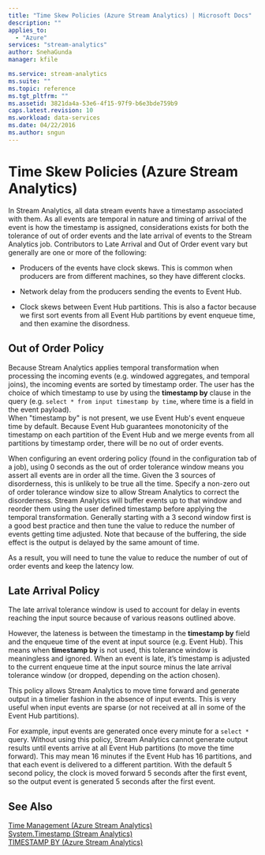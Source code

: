 ```yaml
---
title: "Time Skew Policies (Azure Stream Analytics) | Microsoft Docs"
description: ""
applies_to: 
  - "Azure"
services: "stream-analytics"
author: SnehaGunda
manager: kfile

ms.service: stream-analytics
ms.suite: ""
ms.topic: reference
ms.tgt_pltfrm: ""   
ms.assetid: 3821da4a-53e6-4f15-97f9-b6e3bde759b9
caps.latest.revision: 10
ms.workload: data-services
ms.date: 04/22/2016
ms.author: sngun
---
```

# Time Skew Policies (Azure Stream Analytics)
  In Stream Analytics, all data stream events have a timestamp associated with them. As all events are temporal in nature and timing of arrival of the event is how the timestamp is assigned, considerations exists for both the tolerance of out of order events and the late arrival of events to the Stream Analytics job. Contributors to Late Arrival and Out of Order event vary but generally are one or more of the following:  
  
-   Producers of the events have clock skews. This is common when producers are from different machines, so they have different clocks.  
  
-   Network delay from the producers sending the events to Event Hub.  
  
-   Clock skews between Event Hub partitions. This is also a factor because we first sort events from all Event Hub partitions by event enqueue time, and then examine the disordness.  
  
## **Out of Order Policy**  
 Because Stream Analytics applies temporal transformation when processing the incoming events (e.g. windowed aggregates, and temporal joins), the incoming events are sorted by timestamp order. The user has the choice of which timestamp to use by using the **timestamp by** clause in the query (e.g. `select * from input timestamp by time`, where time is a field in the event payload).  
When "timestamp by" is not present, we use Event Hub's event enqueue time by default. Because Event Hub guarantees monotonicity of the timestamp on each partition of the Event Hub and we merge events from all partitions by timestamp order, there will be no out of order events.  
  
 When configuring an event ordering policy (found in the configuration tab of a job), using 0 seconds as the out of order tolerance window means you assert all events are in order all the time. Given the 3 sources of disorderness, this is unlikely to be true all the time. Specify a non-zero out of order tolerance window size to allow Stream Analytics to correct the disorderness. Stream Analytics will buffer events up to that window and reorder them using the user defined timestamp before applying the temporal transformation. Generally starting with a 3 second window first is a good best practice and then tune the value to reduce the number of events getting time adjusted. Note that because of the buffering, the side effect is the output is delayed by the same amount of time.  
  
 As a result, you will need to tune the value to reduce the number of out of order events and keep the latency low.  
  
## **Late Arrival Policy**  
 The late arrival tolerance window is used to account for delay in events reaching the input source because of various reasons outlined above.  
  
 However, the lateness is between the timestamp in the **timestamp by** field and the enqueue time of the event at input source (e.g. Event Hub). This means when **timestamp by** is not used, this tolerance window is meaningless and ignored. When an event is late, it’s timestamp is adjusted to the current enqueue time at the input source minus the late arrival tolerance window (or dropped, depending on the action chosen).  
  
 This policy allows Stream Analytics to move time forward and generate output in a timelier fashion in the absence of input events. This is very useful when input events are sparse (or not received at all in some of the Event Hub partitions).  
  
 For example, input events are generated once every minute for a `select *` query. Without using this policy, Stream Analytics cannot generate output results until events arrive at all Event Hub partitions (to move the time forward). This may mean 16 minutes if the Event Hub has 16 partitions, and that each event is delivered to a different partition. With the default 5 second policy, the clock is moved forward 5 seconds after the first event, so the output event is generated 5 seconds after the first event.  
  
## See Also  
 [Time Management &#40;Azure Stream Analytics&#41;](time-management-azure-stream-analytics.md)   
 [System.Timestamp  &#40;Stream Analytics&#41;](system-timestamp-stream-analytics.md)   
 [TIMESTAMP BY &#40;Azure Stream Analytics&#41;](timestamp-by-azure-stream-analytics.md)  
  
  